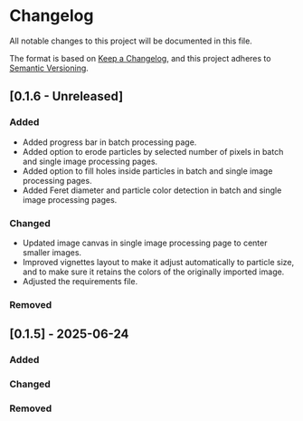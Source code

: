 # Changelog

All notable changes to this project will be documented in this file.


The format is based on [Keep a Changelog](https://keepachangelog.com/en/1.1.0/),
and this project adheres to [Semantic Versioning](https://semver.org/spec/v2.0.0.html).

## [0.1.6 - Unreleased]

### Added
* Added progress bar in batch processing page.
* Added option to erode particles by selected number of pixels in batch and single image processing pages.
* Added option to fill holes inside particles in batch and single image processing pages.
* Added Feret diameter and particle color detection in batch and single image processing pages.

### Changed
* Updated image canvas in single image processing page to center smaller images.
* Improved vignettes layout to make it adjust automatically to particle size, and to make sure it retains the colors of the originally imported image.
* Adjusted the requirements file.

### Removed

## [0.1.5] - 2025-06-24

### Added
### Changed
### Removed